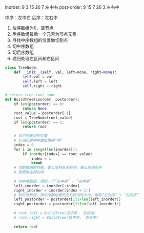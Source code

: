 inorder: 9 3 15 20 7   左中右
post-order: 9 15 7 20 3   左右中

中序：左中右
后序：左右中

1. 后序数组为0，空节点
2. 后序数组最后一个元素为节点元素
3. 寻找中序数组的位置做切割点
4. 切中序数组
5. 切后序数组
6. 递归处理左区间和右区间


```python
class TreeNode:
    def __init__(self, val, left=None, right=None):
        self.val = val
        self.left = left
        self.right = right
        
# return tree root node
def BuildTree(inorder, postorder):
    if len(postorder) == 0:
        return None
    root_value = postorder[-1]
    root = TreeNode(root_value)
    if len(postorder) == 1:
        return root
    
    # 找中序数组的位置
    # index是中序数组里的“中”
    index = 0
    for i in range(len(inorder)):
        if inorder[index] == root_value:
            index = i
            break
    # 切割数组的时候，要么坚持左闭右闭，要么左闭右开
    # 我使用左闭右闭
    
    # 切中序数组，得到一个“左中序” + “右中序”
    left_inorder = inorder[:index]
    right_inorder = inorder[index + 1:]
    # 切后序数组，用中序数组里的左右区间的大小，得到“左后序“ + “右后序”
    left_postorder = postorder[1:1+len(left_inorder)]
    right_postorder = postorder[1+len(left_inorder):]
    
    # root.left = BuildTree(左中序， 左后序)
    # root.right = BuildTree(右中序， 右后序)
    
    return root
        
    
    
```